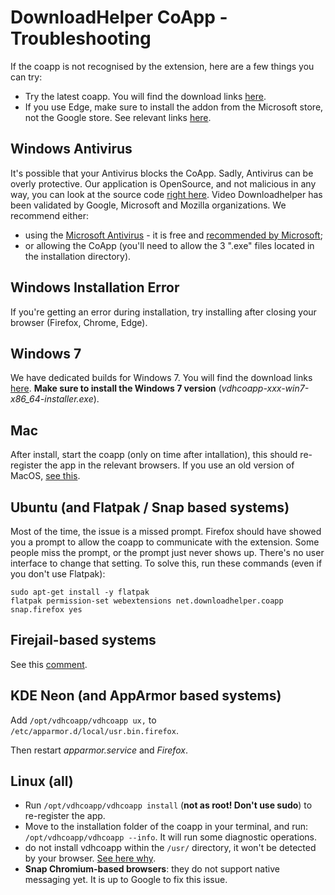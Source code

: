 # DownloadHelper CoApp - Troubleshooting

If the coapp is not recognised by the extension, here are a few things you can try:

- Try the latest coapp. You will find the download links [here](https://www.downloadhelper.net/install-coapp-v2).
- If you use Edge, make sure to install the addon from the Microsoft store, not the Google store. See relevant links [here](https://www.downloadhelper.net/install).

## Windows Antivirus

It's possible that your Antivirus blocks the CoApp. Sadly, Antivirus can be overly protective. Our application is OpenSource, and not malicious in any way, you can look at the source code [right here](https://github.com/aclap-dev/vdhcoapp). Video Downloadhelper has been validated by Google, Microsoft and Mozilla organizations. We recommend either:

- using the [Microsoft Antivirus](https://www.microsoft.com/en-us/windows/comprehensive-security) - it is free and [recommended by Microsoft](https://learn.microsoft.com/en-us/microsoft-365/security/defender-endpoint/why-use-microsoft-defender-antivirus?view=o365-worldwide);
- or allowing the CoApp (you'll need to allow the 3 ".exe" files located in the installation directory).

## Windows Installation Error

If you're getting an error during installation, try installing after closing your browser (Firefox, Chrome, Edge).

## Windows 7

We have dedicated builds for Windows 7. You will find the download links [here](https://www.downloadhelper.net/install-coapp-v2). **Make sure to install the Windows 7 version** (_vdhcoapp-xxx-win7-x86_64-installer.exe_).

## Mac

After install, start the coapp (only on time after intallation), this should re-register the app in the relevant browsers.
If you use an old version of MacOS, [see this](https://github.com/aclap-dev/vdhcoapp/issues/190).

## Ubuntu (and Flatpak / Snap based systems)

Most of the time, the issue is a missed prompt. Firefox should have showed you a prompt to allow the coapp to communicate with the extension. Some people miss the prompt, or the prompt just never shows up. There's no user interface to change that setting. To solve this, run these commands (even if you don't use Flatpak):

```
sudo apt-get install -y flatpak
flatpak permission-set webextensions net.downloadhelper.coapp snap.firefox yes
```

## Firejail-based systems

See this [comment]([url](https://github.com/aclap-dev/vdhcoapp/issues/189#issuecomment-1888447688)).

## KDE Neon (and AppArmor based systems)

Add `/opt/vdhcoapp/vdhcoapp ux,` to `/etc/apparmor.d/local/usr.bin.firefox`.

Then restart *apparmor.service* and *Firefox*.

## Linux (all)

- Run `/opt/vdhcoapp/vdhcoapp install` (**not as root! Don't use sudo**) to re-register the app.
- Move to the installation folder of the coapp in your terminal, and run: `/opt/vdhcoapp/vdhcoapp --info`. It will run some diagnostic operations.
- do not install vdhcoapp within the `/usr/` directory, it won't be detected by your browser. [See here why](https://github.com/aclap-dev/vdhcoapp/issues/160#issuecomment-1780765719).
- **Snap Chromium-based browsers**: they do not support native messaging yet. It is up to Google to fix this issue.
